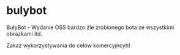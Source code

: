 # bulybot
BułyBot - Wydanie OSS bardzo źle zrobionego bota ze wszystkimi obrazkami itd.

Zakaz wykorzystywania do celów komercyjncyh!
